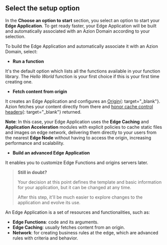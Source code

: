 ## Select the setup option

In the **Choose an option to start** section, you select an option to start your **Edge Application**. To get ready faster, your Edge Application will be built and automatically associated with an Azion Domain according to your selection.

To build the Edge Application and automatically associate it with an Azion Domain, select:

- **Run a function**

It's the default option which lists all the functions available in your function library. The *Hello World* function is your first choice if this is your first time creating one.

- **Fetch content from origin**

It creates an Edge Application and configures an [Origin](https://www.azion.com/en/documentation/products/edge-application/single-origin){: target="_blank"}. Azion fetches your content directly from there and [honor cache control headers](https://www.azion.com/en/blog/what-is-http-caching-and-how-does-it-work){: target="_blank"} returned.

**Note**: In this case, your Edge Application uses the **Edge Caching** and **Application Acceleration** modules with explicit policies to cache static files and images on edge network, delivering them directly to your users from the nearest **Edge Node** without having to access the origin, increasing performance and scalability.

- **Build an advanced Edge Application**

It enables you to customize Edge Functions and origins servers later.

> **Still in doubt?**
>
> Your decision at this point defines the template and basic information for your application, but it can be changed at any time.
>
> After this step, it'll be much easier to explore changes to the application and evolve its use.

An Edge Application is a set of resources and functionalities, such as:

- **Edge Functions**: code and its arguments.
- **Edge Caching**: usually fetches content from an origin.
- **Network**: for creating business rules at the edge, which are advanced rules with criteria and behavior.
